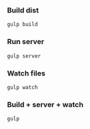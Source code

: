 ### Build dist

```
gulp build
```
### Run server

```
gulp server
```
### Watch files

```
gulp watch
```
### Build + server + watch

```
gulp
```